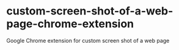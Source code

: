 # custom-screen-shot-of-a-web-page-chrome-extension
Google Chrome extension for custom screen shot of a web page
